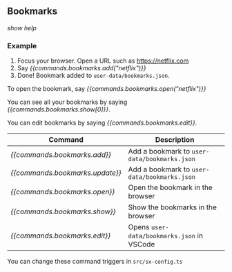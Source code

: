 ## Bookmarks

*show help*

### Example
1. Focus your browser. Open a URL such as https://netflix.com
2. Say *{{commands.bookmarks.add("netflix")}}*
3. Done! Bookmark added to `user-data/bookmarks.json`.

To open the bookmark, say *{{commands.bookmarks.open("netflix")}}*

You can see all your bookmarks by saying *{{commands.bookmarks.show[0]}}*.

You can edit bookmarks by saying *{{commands.bookmarks.edit}}*.

| Command | Description
| --- | --- |
| *{{commands.bookmarks.add}}* | Add a bookmark to `user-data/bookmarks.json` |
| *{{commands.bookmarks.update}}* | Add a bookmark to `user-data/bookmarks.json` |
| *{{commands.bookmarks.open}}* | Open the bookmark in the browser |
| *{{commands.bookmarks.show}}* | Show the bookmarks in the browser |
| *{{commands.bookmarks.edit}}* | Opens `user-data/bookmarks.json` in VSCode |

You can change these command triggers in `src/sx-config.ts`